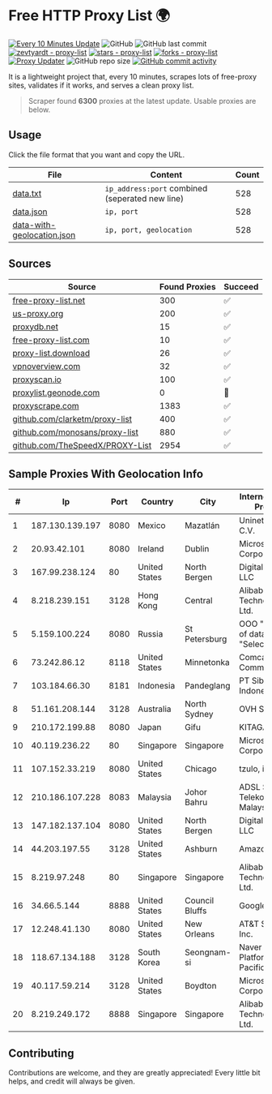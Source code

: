 
# Free HTTP Proxy List 🌍

[![Every 10 Minutes Update](https://github.com/mertguvencli/http-proxy-list/actions/workflows/main.yml/badge.svg?branch=main)](https://github.com/mertguvencli/http-proxy-list/actions/workflows/main.yml)
![GitHub](https://img.shields.io/github/license/mertguvencli/http-proxy-list)
![GitHub last commit](https://img.shields.io/github/last-commit/mertguvencli/http-proxy-list)
[![zevtyardt - proxy-list](https://img.shields.io/static/v1?label=zevtyardt&message=proxy-list&color=blue&logo=github)](https://github.com/zevtyardt/proxy-list "Go to GitHub repo")
[![stars - proxy-list](https://img.shields.io/github/stars/zevtyardt/proxy-list?style=social)](https://github.com/zevtyardt/proxy-list)
[![forks - proxy-list](https://img.shields.io/github/forks/zevtyardt/proxy-list?style=social)](https://github.com/zevtyardt/proxy-list)
[![Proxy Updater](https://github.com/zevtyardt/proxy-list/workflows/Proxy%20Updater/badge.svg)](https://github.com/zevtyardt/proxy-list/actions?query=workflow:"Proxy+Updater")
![GitHub repo size](https://img.shields.io/github/repo-size/zevtyardt/proxy-list)
[![GitHub commit activity](https://img.shields.io/github/commit-activity/m/zevtyardt/proxy-list?logo=commits)](https://github.com/zevtyardt/proxy-list/commits/main)

It is a lightweight project that, every 10 minutes, scrapes lots of free-proxy sites, validates if it works, and serves a clean proxy list.

> Scraper found **6300** proxies at the latest update. Usable proxies are below.

## Usage

Click the file format that you want and copy the URL.

|File|Content|Count|
|----|-------|-----|
|[data.txt](https://raw.githubusercontent.com/mertguvencli/http-proxy-list/main/proxy-list/data.txt)|`ip_address:port` combined (seperated new line)|528|
|[data.json](https://raw.githubusercontent.com/mertguvencli/http-proxy-list/main/proxy-list/data.json)|`ip, port`|528|
|[data-with-geolocation.json](https://raw.githubusercontent.com/mertguvencli/http-proxy-list/main/proxy-list/data-with-geolocation.json)|`ip, port, geolocation`|528|

## Sources

|Source|Found Proxies|Succeed|
|------|-------------|-------|
|[free-proxy-list.net](https://free-proxy-list.net)|300|✅|
|[us-proxy.org](https://www.us-proxy.org)|200|✅|
|[proxydb.net](http://proxydb.net)|15|✅|
|[free-proxy-list.com](https://free-proxy-list.com/?page=&port=&type%5B%5D=http&type%5B%5D=https&up_time=0&search=Search)|10|✅|
|[proxy-list.download](https://www.proxy-list.download/HTTP)|26|✅|
|[vpnoverview.com](https://vpnoverview.com/privacy/anonymous-browsing/free-proxy-servers)|32|✅|
|[proxyscan.io](https://www.proxyscan.io)|100|✅|
|[proxylist.geonode.com](https://proxylist.geonode.com/api/proxy-list?limit=300&page=1&sort_by=lastChecked&sort_type=desc&protocols=http,https)|0|🚫|
|[proxyscrape.com](https://api.proxyscrape.com/v2/?request=displayproxies&protocol=http&timeout=10000&country=all&ssl=all&anonymity=all)|1383|✅|
|[github.com/clarketm/proxy-list](https://raw.githubusercontent.com/clarketm/proxy-list/master/proxy-list-raw.txt)|400|✅|
|[github.com/monosans/proxy-list](https://raw.githubusercontent.com/monosans/proxy-list/main/proxies/http.txt)|880|✅|
|[github.com/TheSpeedX/PROXY-List](https://raw.githubusercontent.com/TheSpeedX/PROXY-List/master/http.txt)|2954|✅|


## Sample Proxies With Geolocation Info

|#|Ip|Port|Country|City|Internet Service Provider|
|-|--|----|-------|----|-------------------------|
|1|187.130.139.197|8080|Mexico|Mazatlán|Uninet S.A. de C.V.|
|2|20.93.42.101|8080|Ireland|Dublin|Microsoft Corporation|
|3|167.99.238.124|80|United States|North Bergen|DigitalOcean, LLC|
|4|8.218.239.151|3128|Hong Kong|Central|Alibaba (US) Technology Co., Ltd.|
|5|5.159.100.224|8080|Russia|St Petersburg|OOO "Network of data-centers "Selectel"|
|6|73.242.86.12|8118|United States|Minnetonka|Comcast Cable Communications|
|7|103.184.66.30|8181|Indonesia|Pandeglang|PT Siber Tech Indonesia|
|8|51.161.208.144|3128|Australia|North Sydney|OVH SAS|
|9|210.172.199.88|8080|Japan|Gifu|KITAGATA|
|10|40.119.236.22|80|Singapore|Singapore|Microsoft Corporation|
|11|107.152.33.219|8080|United States|Chicago|tzulo, inc.|
|12|210.186.107.228|8083|Malaysia|Johor Bahru|ADSL Streamyx Telekom Malaysia|
|13|147.182.137.104|8080|United States|North Bergen|DigitalOcean, LLC|
|14|44.203.197.55|3128|United States|Ashburn|Amazon.com|
|15|8.219.97.248|80|Singapore|Singapore|Alibaba (US) Technology Co., Ltd.|
|16|34.66.5.144|8888|United States|Council Bluffs|Google LLC|
|17|12.248.41.130|8080|United States|New Orleans|AT&T Services, Inc.|
|18|118.67.134.188|3128|South Korea|Seongnam-si|Naver Business Platform Asia Pacific Pte. Ltd.|
|19|40.117.59.214|3128|United States|Boydton|Microsoft Corporation|
|20|8.219.249.172|8888|Singapore|Singapore|Alibaba (US) Technology Co., Ltd.|



## Contributing

Contributions are welcome, and they are greatly appreciated! Every
little bit helps, and credit will always be given.

